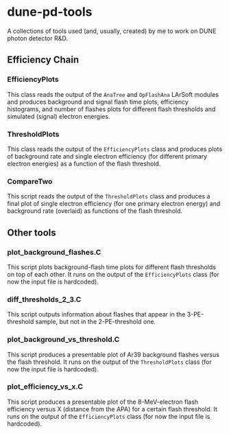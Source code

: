 # dune-pd-tools
A collections of tools used (and, usually, created) by me to work on DUNE photon detector R&amp;D.

## Efficiency Chain

### EfficiencyPlots
This class reads the output of the `AnaTree` and `OpFlashAna` LArSoft modules
and produces background and signal flash time plots, efficiency histograms, and number of flashes plots
for different flash thresholds and simulated (signal) electron energies.

### ThresholdPlots
This class reads the output of the `EfficiencyPlots` class and produces plots
of background rate and single electron efficiency (for different primary electron energies)
as a function of the flash threshold.

### CompareTwo
This script reads the output of the `ThresholdPlots` class
and produces a final plot of single electron efficiency (for one primary electron energy)
and background rate (overlaid) as functions of the flash threshold.

## Other tools

### plot\_background\_flashes.C
This script plots background-flash time plots for different flash thresholds on top of each other.
It runs on the output of the `EfficiencyPlots` class (for now the input file is hardcoded).

### diff\_thresholds\_2\_3.C
This script outputs information about flashes that appear in the 3-PE-threshold sample, but not in the 2-PE-threshold one.

### plot\_background\_vs\_threshold.C
This script produces a presentable plot of Ar39 background flashes versus the flash threshold.
It runs on the output of the `ThresholdPlots` class (for now the input file is hardcoded).

### plot\_efficiency\_vs\_x.C
This script produces a presentable plot of the 8-MeV-electron flash efficiency 
versus X (distance from the APA) for a certain flash threshold.
It runs on the output of the `EfficiencyPlots` class (for now the input file is hardcoded).
